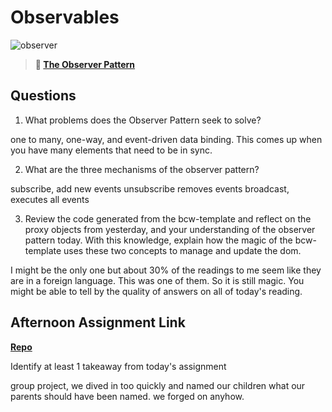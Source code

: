 # Observables

![observer](https://bcw.blob.core.windows.net/public/img/journals/8014045611652045)

> **📖 [The Observer Pattern](https://codeworksacademy.com/fs-student-guide/resources/wk3/04-Observer-Pattern)**

## Questions

1. What problems does the Observer Pattern seek to solve?

one to many, one-way, and event-driven data binding. This comes up when you have many elements that need to be in sync. 

2. What are the three mechanisms of the observer pattern?

subscribe, add new events
unsubscribe removes events
broadcast, executes all events

3. Review the code generated from the bcw-template and reflect on the proxy objects from yesterday, and your understanding of the observer pattern today. With this knowledge, explain how the magic of the bcw-template uses these two concepts to manage and update the dom.

I might be the only one but about 30% of the readings to me seem like they are in a foreign language. This was one of them. So it is still magic. You might be able to tell by the quality of answers on all of today's reading.  


## Afternoon Assignment Link

**[Repo](https://github.com/ZacGamble/WayFinder)**

Identify at least 1 takeaway from today's assignment

group project, we dived in too quickly and named our children what our parents should have been named. we forged on anyhow. 